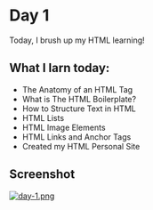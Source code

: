 # Day 1

Today, I brush up my HTML learning!

## What I larn today:

 - The Anatomy of an HTML Tag
 - What is The HTML Boilerplate?
 - How to Structure Text in HTML
 - HTML Lists
 - HTML Image Elements
 - HTML Links and Anchor Tags
 - Created my HTML Personal Site


## Screenshot

[![day-1.png](https://i.postimg.cc/3w0CSGfH/day-1.png)](https://postimg.cc/B8sKtjGh)